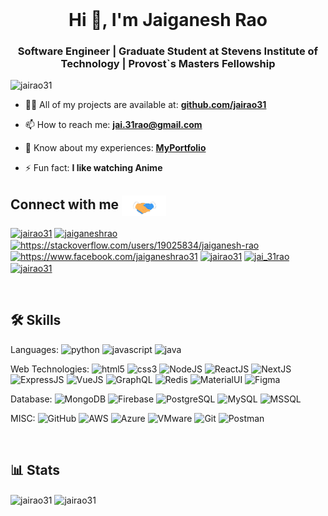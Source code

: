 <br />
<h1 align="center">Hi 👋, I'm Jaiganesh Rao</h1>
<h3 align="center">Software Engineer | Graduate Student at Stevens Institute of Technology | Provost`s Masters Fellowship</h3>

<p align="left"> <img src="https://komarev.com/ghpvc/?username=jairao31&label=Profile%20views&color=0e75b6&style=flat" alt="jairao31" /> </p>

- 👨‍💻 All of my projects are available at: [**github.com/jairao31**](https://github.com/jairao31)

- 📫 How to reach me: **jai.31rao@gmail.com**

- 📄 Know about my experiences: [**MyPortfolio**](https://jairao31.github.io/MyPortfolio/)

- ⚡ Fun fact: **I like watching Anime**

## Connect with me <img align="center" src="https://github.com/jairao31/jairao31/blob/main/Assets/Handshake.gif" height="33px" />
<p align="left">
<a href="https://twitter.com/jairao31" target="blank"><img align="center" src="https://raw.githubusercontent.com/rahuldkjain/github-profile-readme-generator/master/src/images/icons/Social/twitter.svg" alt="jairao31" height="30" width="40" /></a>
<a href="https://linkedin.com/in/jaiganeshrao" target="blank"><img align="center" src="https://raw.githubusercontent.com/rahuldkjain/github-profile-readme-generator/master/src/images/icons/Social/linked-in-alt.svg" alt="jaiganeshrao" height="30" width="40" /></a>
<a href="https://stackoverflow.com/users/19025834/jaiganesh-rao" target="blank"><img align="center" src="https://raw.githubusercontent.com/rahuldkjain/github-profile-readme-generator/master/src/images/icons/Social/stack-overflow.svg" alt="https://stackoverflow.com/users/19025834/jaiganesh-rao" height="30" width="40" /></a>
<a href="https://fb.com/https://www.facebook.com/jaiganeshrao31" target="blank"><img align="center" src="https://raw.githubusercontent.com/rahuldkjain/github-profile-readme-generator/master/src/images/icons/Social/facebook.svg" alt="https://www.facebook.com/jaiganeshrao31" height="30" width="40" /></a>
<a href="https://instagram.com/jairao31" target="blank"><img align="center" src="https://raw.githubusercontent.com/rahuldkjain/github-profile-readme-generator/master/src/images/icons/Social/instagram.svg" alt="jairao31" height="30" width="40" /></a>
<a href="https://www.hackerrank.com/jai_31rao" target="blank"><img align="center" src="https://raw.githubusercontent.com/rahuldkjain/github-profile-readme-generator/master/src/images/icons/Social/hackerrank.svg" alt="jai_31rao" height="30" width="40" /></a>
<a href="https://www.leetcode.com/jairao31" target="blank"><img align="center" src="https://raw.githubusercontent.com/rahuldkjain/github-profile-readme-generator/master/src/images/icons/Social/leet-code.svg" alt="jairao31" height="30" width="40" /></a>
</p>
<br />

## 🛠 Skills

Languages: 
<img src="https://cdn.jsdelivr.net/gh/devicons/devicon/icons/python/python-original.svg" alt="python" width="50" height="50"/> 
<img src="https://cdn.jsdelivr.net/gh/devicons/devicon/icons/javascript/javascript-original.svg" alt="javascript" width="50" height="50"/> <img src="https://cdn.jsdelivr.net/gh/devicons/devicon/icons/java/java-original.svg" alt="java" width="50" height="50"/>
          
Web Technologies: 
<img src="https://cdn.jsdelivr.net/gh/devicons/devicon/icons/html5/html5-original.svg" alt="html5" width="50" height="50"/> 
<img src="https://cdn.jsdelivr.net/gh/devicons/devicon/icons/css3/css3-original.svg" alt="css3" width="50" height="50"/>
<img src="https://cdn.jsdelivr.net/gh/devicons/devicon/icons/nodejs/nodejs-original.svg" alt="NodeJS" width="50" height="50"/>
<img src="https://cdn.jsdelivr.net/gh/devicons/devicon/icons/react/react-original.svg" alt="ReactJS" width="50" height="50"/>
<img src="https://cdn.jsdelivr.net/gh/devicons/devicon/icons/nextjs/nextjs-original-wordmark.svg" alt="NextJS" width="50" height="50"/> 
<img src="https://cdn.jsdelivr.net/gh/devicons/devicon/icons/express/express-original-wordmark.svg" alt="ExpressJS" width="50" height="50"/>
<img src="https://cdn.jsdelivr.net/gh/devicons/devicon/icons/vuejs/vuejs-original.svg" alt="VueJS" width="50" height="50"/>
<img src="https://cdn.jsdelivr.net/gh/devicons/devicon/icons/graphql/graphql-plain.svg" alt="GraphQL" width="50" height="50"/>
<img src="https://cdn.cdnlogo.com/logos/r/3/redis.svg" alt="Redis" width="50" height="50"/>
<img src="https://cdn.jsdelivr.net/gh/devicons/devicon/icons/materialui/materialui-original.svg" alt="MaterialUI" width="50" height="50"/>
<img src="https://cdn.jsdelivr.net/gh/devicons/devicon/icons/figma/figma-original.svg" alt="Figma" width="50" height="50"/>
          
Database: 
<img src="https://cdn.jsdelivr.net/gh/devicons/devicon/icons/mongodb/mongodb-original.svg" alt="MongoDB" width="50" height="50"/> 
<img src="https://www.vectorlogo.zone/logos/firebase/firebase-icon.svg" alt="Firebase" width="50" height="50"/> 
<img src="https://cdn.jsdelivr.net/gh/devicons/devicon/icons/postgresql/postgresql-original.svg" alt="PostgreSQL" width="50" height="50"/> <img src="https://cdn.jsdelivr.net/gh/devicons/devicon/icons/mysql/mysql-original.svg" alt="MySQL" width="50" height="50"/>
<img src="https://cdn.jsdelivr.net/gh/devicons/devicon/icons/microsoftsqlserver/microsoftsqlserver-plain.svg" alt="MSSQL" width="50" height="50"/>

MISC: 
<img src="https://cdn.jsdelivr.net/gh/devicons/devicon/icons/github/github-original.svg" alt="GitHub" width="50" height="50"/>
<img src="https://cdn.jsdelivr.net/gh/devicons/devicon/icons/amazonwebservices/amazonwebservices-original.svg" alt="AWS" width="50" height="50"/>
<img src="https://cdn.jsdelivr.net/gh/devicons/devicon/icons/azure/azure-original.svg" alt="Azure" width="50" height="50"/>
<img src="https://upload.wikimedia.org/wikipedia/commons/5/5a/Vmware_workstation_16_icon.svg" alt="VMware" width="50" height="50"/>
<img src="https://cdn.jsdelivr.net/gh/devicons/devicon/icons/git/git-original.svg" alt="Git" width="50" height="50"/>
<img src="https://www.vectorlogo.zone/logos/getpostman/getpostman-icon.svg" alt="Postman" width="50" height="50"/>

<br />

## 📊 Stats
<img align="center" src="https://github-readme-stats.vercel.app/api?username=jairao31&show_icons=true&locale=en" alt="jairao31" />
<img align="center" src="https://github-readme-streak-stats.herokuapp.com/?user=jairao31&" alt="jairao31" />
